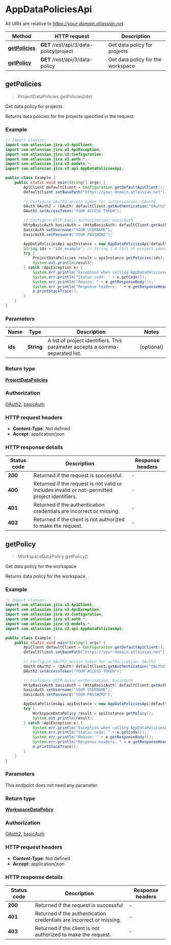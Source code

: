 # AppDataPoliciesApi

All URIs are relative to *https://your-domain.atlassian.net*

| Method | HTTP request | Description |
|------------- | ------------- | -------------|
| [**getPolicies**](AppDataPoliciesApi.md#getPolicies) | **GET** /rest/api/3/data-policy/project | Get data policy for projects |
| [**getPolicy**](AppDataPoliciesApi.md#getPolicy) | **GET** /rest/api/3/data-policy | Get data policy for the workspace |



## getPolicies

> ProjectDataPolicies getPolicies(ids)

Get data policy for projects

Returns data policies for the projects specified in the request.

### Example

```java
// Import classes:
import com.atlassian.jira.v3.ApiClient;
import com.atlassian.jira.v3.ApiException;
import com.atlassian.jira.v3.Configuration;
import com.atlassian.jira.v3.auth.*;
import com.atlassian.jira.v3.models.*;
import com.atlassian.jira.v3.api.AppDataPoliciesApi;

public class Example {
    public static void main(String[] args) {
        ApiClient defaultClient = Configuration.getDefaultApiClient();
        defaultClient.setBasePath("https://your-domain.atlassian.net");
        
        // Configure OAuth2 access token for authorization: OAuth2
        OAuth OAuth2 = (OAuth) defaultClient.getAuthentication("OAuth2");
        OAuth2.setAccessToken("YOUR ACCESS TOKEN");

        // Configure HTTP basic authorization: basicAuth
        HttpBasicAuth basicAuth = (HttpBasicAuth) defaultClient.getAuthentication("basicAuth");
        basicAuth.setUsername("YOUR USERNAME");
        basicAuth.setPassword("YOUR PASSWORD");

        AppDataPoliciesApi apiInstance = new AppDataPoliciesApi(defaultClient);
        String ids = "ids_example"; // String | A list of project identifiers. This parameter accepts a comma-separated list.
        try {
            ProjectDataPolicies result = apiInstance.getPolicies(ids);
            System.out.println(result);
        } catch (ApiException e) {
            System.err.println("Exception when calling AppDataPoliciesApi#getPolicies");
            System.err.println("Status code: " + e.getCode());
            System.err.println("Reason: " + e.getResponseBody());
            System.err.println("Response headers: " + e.getResponseHeaders());
            e.printStackTrace();
        }
    }
}
```

### Parameters


| Name | Type | Description  | Notes |
|------------- | ------------- | ------------- | -------------|
| **ids** | **String**| A list of project identifiers. This parameter accepts a comma-separated list. | [optional] |

### Return type

[**ProjectDataPolicies**](ProjectDataPolicies.md)

### Authorization

[OAuth2](../README.md#OAuth2), [basicAuth](../README.md#basicAuth)

### HTTP request headers

- **Content-Type**: Not defined
- **Accept**: application/json


### HTTP response details
| Status code | Description | Response headers |
|-------------|-------------|------------------|
| **200** | Returned if the request is successful. |  -  |
| **400** | Returned if the request is not valid or includes invalid or not-permitted project identifiers. |  -  |
| **401** | Returned if the authentication credentials are incorrect or missing. |  -  |
| **403** | Returned if the client is not authorized to make the request. |  -  |


## getPolicy

> WorkspaceDataPolicy getPolicy()

Get data policy for the workspace

Returns data policy for the workspace.

### Example

```java
// Import classes:
import com.atlassian.jira.v3.ApiClient;
import com.atlassian.jira.v3.ApiException;
import com.atlassian.jira.v3.Configuration;
import com.atlassian.jira.v3.auth.*;
import com.atlassian.jira.v3.models.*;
import com.atlassian.jira.v3.api.AppDataPoliciesApi;

public class Example {
    public static void main(String[] args) {
        ApiClient defaultClient = Configuration.getDefaultApiClient();
        defaultClient.setBasePath("https://your-domain.atlassian.net");
        
        // Configure OAuth2 access token for authorization: OAuth2
        OAuth OAuth2 = (OAuth) defaultClient.getAuthentication("OAuth2");
        OAuth2.setAccessToken("YOUR ACCESS TOKEN");

        // Configure HTTP basic authorization: basicAuth
        HttpBasicAuth basicAuth = (HttpBasicAuth) defaultClient.getAuthentication("basicAuth");
        basicAuth.setUsername("YOUR USERNAME");
        basicAuth.setPassword("YOUR PASSWORD");

        AppDataPoliciesApi apiInstance = new AppDataPoliciesApi(defaultClient);
        try {
            WorkspaceDataPolicy result = apiInstance.getPolicy();
            System.out.println(result);
        } catch (ApiException e) {
            System.err.println("Exception when calling AppDataPoliciesApi#getPolicy");
            System.err.println("Status code: " + e.getCode());
            System.err.println("Reason: " + e.getResponseBody());
            System.err.println("Response headers: " + e.getResponseHeaders());
            e.printStackTrace();
        }
    }
}
```

### Parameters

This endpoint does not need any parameter.

### Return type

[**WorkspaceDataPolicy**](WorkspaceDataPolicy.md)

### Authorization

[OAuth2](../README.md#OAuth2), [basicAuth](../README.md#basicAuth)

### HTTP request headers

- **Content-Type**: Not defined
- **Accept**: application/json


### HTTP response details
| Status code | Description | Response headers |
|-------------|-------------|------------------|
| **200** | Returned if the request is successful |  -  |
| **401** | Returned if the authentication credentials are incorrect or missing. |  -  |
| **403** | Returned if the client is not authorized to make the request. |  -  |

